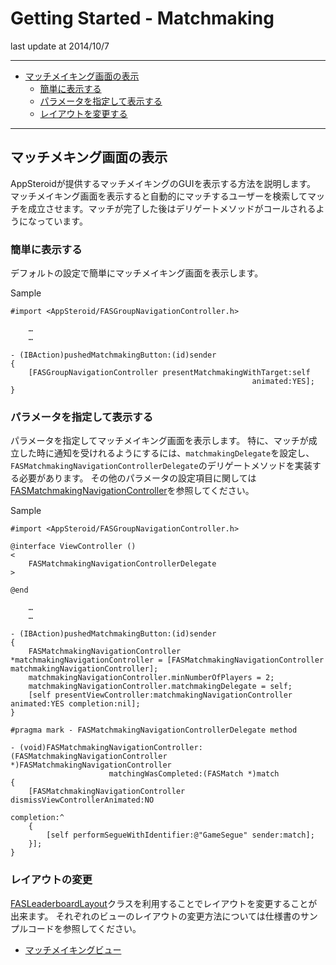 # Getting Started - Matchmaking

last update at 2014/10/7

---

- [マッチメイキング画面の表示](#HowToDisplayView)
	- [簡単に表示する](#EasyWay)
	- [パラメータを指定して表示する](#SettingParameters)
	- [レイアウトを変更する](#Layout)

---

## <a name="HowToDisplayView"> マッチメキング画面の表示 </a>

AppSteroidが提供するマッチメイキングのGUIを表示する方法を説明します。
マッチメイキング画面を表示すると自動的にマッチするユーザーを検索してマッチを成立させます。マッチが完了した後はデリゲートメソッドがコールされるようになっています。

### <a name="EasyWay"> 簡単に表示する </a>

デフォルトの設定で簡単にマッチメイキング画面を表示します。

Sample

```
#import <AppSteroid/FASGroupNavigationController.h>

	…
	…

- (IBAction)pushedMatchmakingButton:(id)sender
{
    [FASGroupNavigationController presentMatchmakingWithTarget:self
                                                      animated:YES];
}
```

### <a name="SettingParameters"> パラメータを指定して表示する </a>

パラメータを指定してマッチメイキング画面を表示します。
特に、マッチが成立した時に通知を受けれるようにするには、`matchmakingDelegate`を設定し、`FASMatchmakingNavigationControllerDelegate`のデリゲートメソッドを実装する必要があります。
その他のパラメータの設定項目に関しては[FASMatchmakingNavigationController](../Specs/Spec-Matchmaking.md#FASMatchmakingNavigationController)を参照してください。

Sample

```
#import <AppSteroid/FASGroupNavigationController.h>

@interface ViewController ()
<
    FASMatchmakingNavigationControllerDelegate
>

@end

	…
	…

- (IBAction)pushedMatchmakingButton:(id)sender
{
    FASMatchmakingNavigationController *matchmakingNavigationController = [FASMatchmakingNavigationController matchmakingNavigationController];
    matchmakingNavigationController.minNumberOfPlayers = 2;
    matchmakingNavigationController.matchmakingDelegate = self;
    [self presentViewController:matchmakingNavigationController animated:YES completion:nil];
}

#pragma mark - FASMatchmakingNavigationControllerDelegate method

- (void)FASMatchmakingNavigationController:(FASMatchmakingNavigationController *)FASMatchmakingNavigationController
                      matchingWasCompleted:(FASMatch *)match
{
    [FASMatchmakingNavigationController dismissViewControllerAnimated:NO
                                                           completion:^
    {
        [self performSegueWithIdentifier:@"GameSegue" sender:match];
    }];
}

```

### <a name="Layout"> レイアウトの変更 </a>

[FASLeaderboardLayout](../Specs/Spec-Matchmaking.md#FASMatchmakingLayout)クラスを利用することでレイアウトを変更することが出来ます。
それぞれのビューのレイアウトの変更方法については仕様書のサンプルコードを参照してください。

- [マッチメイキングビュー](../Specs/Spec-Matchmaking.md#FASMatchmakingLayout.matchmakingLayoutBlocks)
